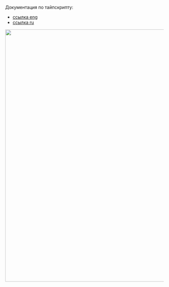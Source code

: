 Документация по тайпскрипту:

- [ссылка eng](https://www.typescriptlang.org/docs/handbook/2/everyday-types.html)
- [ссылка ru](https://scriptdev.ru/guide/000/)

<img src="https://www.doabledanny.com/static/bf72e49df3817dde9d1d89157369c77e/70bbc/TS_light.jpg" width="800"/>
